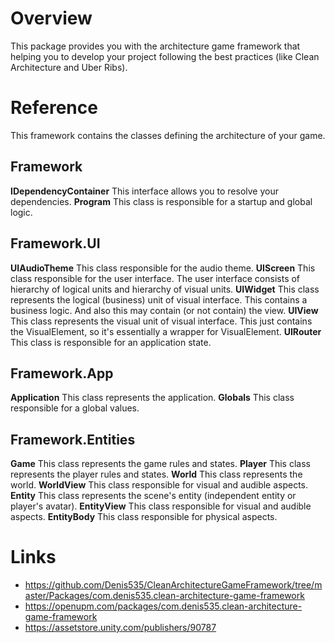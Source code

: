 # Overview
This package provides you with the architecture game framework that helping you to develop your project following the best practices (like Clean Architecture and Uber Ribs).

# Reference
This framework contains the classes defining the architecture of your game.

## Framework
**IDependencyContainer**
This interface allows you to resolve your dependencies.
**Program**
This class is responsible for a startup and global logic.

## Framework.UI
**UIAudioTheme**
This class responsible for the audio theme.
**UIScreen**
This class responsible for the user interface. The user interface consists of hierarchy of logical units and hierarchy of visual units.
**UIWidget**
This class represents the logical (business) unit of visual interface. This contains a business logic. And also this may contain (or not contain) the view.
**UIView**
This class represents the visual unit of visual interface.
This just contains the VisualElement, so it's essentially a wrapper for VisualElement.
**UIRouter**
This class is responsible for an application state.

## Framework.App
**Application**
This class represents the application.
**Globals**
This class responsible for a global values.

## Framework.Entities
**Game**
This class represents the game rules and states.
**Player**
This class represents the player rules and states.
**World**
This class represents the world.
**WorldView**
This class responsible for visual and audible aspects.
**Entity**
This class represents the scene's entity (independent entity or player's avatar).
**EntityView**
This class responsible for visual and audible aspects.
**EntityBody**
This class responsible for physical aspects.

# Links
- https://github.com/Denis535/CleanArchitectureGameFramework/tree/master/Packages/com.denis535.clean-architecture-game-framework
- https://openupm.com/packages/com.denis535.clean-architecture-game-framework
- https://assetstore.unity.com/publishers/90787
